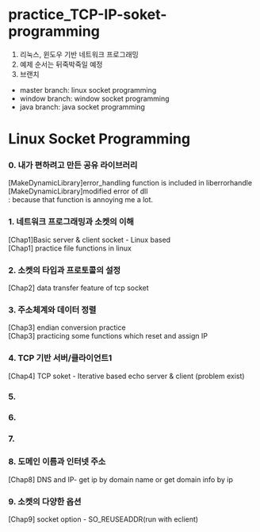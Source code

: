 # practice_TCP-IP-soket-programming
1. 리눅스, 윈도우 기반 네트워크 프로그래밍
2. 예제 순서는 뒤죽박죽일 예정
3. 브랜치
* master branch: linux socket programming
* window branch: window socket programming
* java branch: java socket programming


Linux Socket Programming
==================================
### 0. 내가 편하려고 만든 공유 라이브러리
[MakeDynamicLibrary]error_handling function is included in liberrorhandle
<br>[MakeDynamicLibrary]modified error of dll
<br>: because that function is annoying me a lot.
### 1. 네트워크 프로그래밍과 소켓의 이해
[Chap1]Basic server & client socket - Linux based
<br>[Chap1] practice file functions in linux
### 2. 소켓의 타입과 프로토콜의 설정
[Chap2] data transfer feature of tcp socket
### 3. 주소체계와 데이터 정렬
[Chap3] endian conversion practice
<br>[Chap3] practicing some functions which reset and assign IP
### 4. TCP 기반 서버/클라이언트1
[Chap4] TCP soket - Iterative based echo server & client (problem exist)
### 5. 
### 6. 
### 7. 
### 8. 도메인 이름과 인터넷 주소
[Chap8] DNS and IP- get ip by domain name or get domain info by ip
### 9. 소켓의 다양한 옵션
[Chap9] socket option - SO_REUSEADDR(run with eclient)
